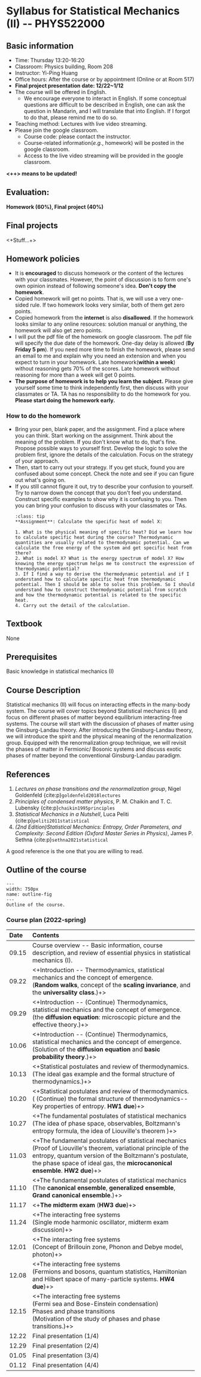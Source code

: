 # Syllabus for Statistical Mechanics (II) -- PHYS522000

[//]: <> (> 盡信書不如無書。--孟子 道可道，非常道。--老子The quotes above are very elegant descriptions about the attitude of learning. If one completely believe what a book says, it is better not to read any books. Any books should not become an obstacles for thinking. )

## Basic information
* Time: Thursday 13:20-16:20
* Classroom: Physics building, Room 208 
* Instructor: Yi-Ping Huang
* Office hours: After the course or by appointment (Online or at Room 517)
* **Final project presentation date: 12/22~1/12**
* The course will be offered in English.
	* We encourage everyone to interact in English. If some conceptual questions are difficult to be described in English, one can ask the question in Mandarin, and I will translate that into English. If I forgot to do that, please remind me to do so.
* Teaching method: Lectures with live video streaming. 
* Please join the google classroom.
	* Course code: please contact the instructor.
	* Course-related information(*e.g.*, homework) will be posted in the google classroom.
	* Access to the live video streaming will be provided in the google classroom.
	
**<++> means to be updated!**

## Evaluation:

**Homework (60%), Final project (40%)**

## Final projects

<+Stuff...+>

## Homework policies

* It is **encouraged** to discuss homework or the content of the lectures with your classmates. However, the point of discussion is to form one's own opinion instead of following someone's idea. **Don't copy the homework**.
* Copied homework will get no points. That is, we will use a very one-sided rule. If two homework looks very similar, both of them get zero points.
* Copied homework from the **internet** is also **disallowed**. If the homework looks similar to any online resources: solution manual or anything, the homework will also get zero points.
* I will put the pdf file of the homework on google classroom. The pdf file will specify the due date of the homework. One-day delay is allowed (**By Friday 5 pm**). If you need more time to finish the homework, please send an email to me and explain why you need an extension and when you expect to turn in your homework. Late homework(**within a week**) without reasoning gets 70% of the scores. Late homework without reasoning for more than a week will get 0 points.
* **The purpose of homework is to help you learn the subject.** Please give yourself some time to think independently first, then discuss with your classmates or TA. TA has no responsibility to do the homework for you. **Please start doing the homework early.**

### How to do the homework 
* Bring your pen, blank paper, and the assignment. Find a place where you can think. Start working on the assignment. Think about the meaning of the problem. If you don't know what to do, that's fine. Propose possible ways to yourself first. Develop the logic to solve the problem first, ignore the details of the calculation. Focus on the strategy of your approach. 
* Then, start to carry out your strategy. If you get stuck, found you are confused about some concept. Check the note and see if you can figure out what's going on. 
* If you still cannot figure it out, try to describe your confusion to yourself. Try to narrow down the concept that you don't feel you understand. Construct specific examples to show why it is confusing to you. Then you can bring your confusion to discuss with your classmates or TAs. 
	```{admonition} Example (A possible workflow of doing homework)
	:class: tip
	**Assignment**: Calculate the specific heat of model X:
	
	1. What is the physical meaning of specific heat? Did we learn how to calculate specific heat during the course? Thermodynamic quantities are usually related to thermodynamic potential. Can we calculate the free energy of the system and get specific heat from there?
	2. What is model X? What is the energy spectrum of model X? How knowing the energy spectrum helps me to construct the expression of thermodynamic potential?
	3. If I find a way to derive the thermodynamic potential and if I understand how to calculate specific heat from thermodynamic potential. Then I should be able to solve this problem. So I should understand how to construct thermodynamic potential from scratch and how the thermodynamic potential is related to the specific heat.
	4. Carry out the detail of the calculation.
	```
## Textbook

None

## Prerequisites

Basic knowledge in statistical mechanics (I)

## Course Description

Statistical mechanics (II) will focus on interacting effects in the many-body system. The course will cover topics beyond Statistical mechanics (I) and focus on different phases of matter beyond equilibrium interacting-free systems. The course will start with the discussion of phases of matter using the Ginsburg-Landau theory. After introducing the Ginsburg-Landau theory, we will introduce the spirit and the physical meaning of the renormalization group. Equipped with the renormalization group technique, we will revisit the phases of matter in Fermionic/ Bosonic systems and discuss exotic phases of matter beyond the conventional Ginsburg-Landau paradigm. 

## References

1. *Lectures on phase transitions and the renormalization group*, Nigel Goldenfeld {cite:p}`goldenfeld2018lectures`
2. *Principles of condensed matter physics*, P. M. Chaikin and T. C. Lubensky {cite:p}`chaikin1995principles`
3. *Statistical Mechanics in a Nutshell*, Luca Peliti {cite:p}`peliti2011statistical`
4. *(2nd Edition)Statistical Mechanics: Entropy, Order Parameters, and Complexity: Second Edition (Oxford Master Series in Physics)*, James P. Sethna {cite:p}`sethna2021statistical`

A good reference is the one that you are willing to read.


## Outline of the course

```{figure} /images/outline.pdf
---
width: 750px
name: outline-fig
---
Outline of the course.
```

### Course plan (2022-spring)

| Date   | Contents                                                                                                                                                                                                                                                                                                                                      |
| :----- | :-------                                                                                                                                                                                                                                                                                                                                      |
| 09.15  | Course overview -- Basic information, course description, and review of essential physics in statistical mechanics (I).                                                                                                                                                                                                                       |
| 09.22  | <+Introduction -- Thermodynamics, statistical mechanics and the concept of emergence. <br /> (**Random walks**, concept of the **scaling invariance**, and the **universality class**.)+>                                                                                                                                                     |
| 09.29  | <+Introduction -- (Continue) Thermodynamics, statistical mechanics and the concept of emergence. <br /> (the **diffusion equation**: microscopic picture and the effective theory.)+>                                                                                                                                                         |
| 10.06  | <+Introduction -- (Continue) Thermodynamics, statistical mechanics and the concept of emergence. <br /> (Solution of the **diffusion equation** and **basic probability theory**.)+>                                                                                                                                                          |
| 10.13  | <+Statistical postulates and review of thermodynamics. <br /> (The ideal gas example and the formal structure of thermodynamics.)+>                                                                                                                                                                                                           |
| 10.20  | <+Statistical postulates and review of thermodynamics. <br /> ( (Continue) the formal structure of thermodynamics--Key properties of entropy. **HW1 due**)+>                                                                                                                                                                                  |
| 10.27  | <+The fundamental postulates of statistical mechanics <br /> (The idea of phase space, observables, Boltzmann's entropy formula, the idea of Liouville's theorem )+>                                                                                                                                                                          |
| 11.03  | <+The fundamental postulates of statistical mechanics <br /> (Proof of Liouville's theorem, variational principle of the entropy, quantum version of the Boltzmann's postulate, the phase space of ideal gas, the **microcanonical ensemble**. **HW2 due**)+>                                                                                 |
| 11.10  | <+The fundamental postulates of statistical mechanics <br /> (The **canonical ensemble**, **generalized ensemble**, **Grand canonical ensemble**.)+>                                                                                                                                                                                          |
| 11.17  | <+**The midterm exam** (**HW3 due**)+>                                                                                                                                                                                                                                                                                                        |
| 11.24  | <+The interacting free systems <br /> (Single mode harmonic oscillator, midterm exam discussion)+>                                                                                                                                                                                                                                            |
| 12.01  | <+The interacting free systems <br /> (Concept of Brillouin zone, Phonon and Debye model, photon)+>                                                                                                                                                                                                                                           |
| 12.08  | <+The interacting free systems <br /> (Fermions and bosons, quantum statistics, Hamiltonian and Hilbert space of many-particle systems.  **HW4 due**)+>                                                                                                                                                                                       |
| 12.15  | <+The interacting free systems <br /> (Fermi sea and Bose-Einstein condensation) <br /> Phases and phase transitions <br /> (Motivation of the study of phases and phase transitions.)+>                                                                                                                                                      |
| 12.22  | Final presentation (1/4)                                                                                                                                                                                                                                                                                                                      |
| 12.29  | Final presentation (2/4)                                                                                                                                                                                                                                                                                                                      |
| 01.05  | Final presentation (3/4)                                                                                                                                                                                                                                                                                                                      |
| 01.12  | Final presentation (4/4)                                                                                                                                                                                                                                                                                                                      |
